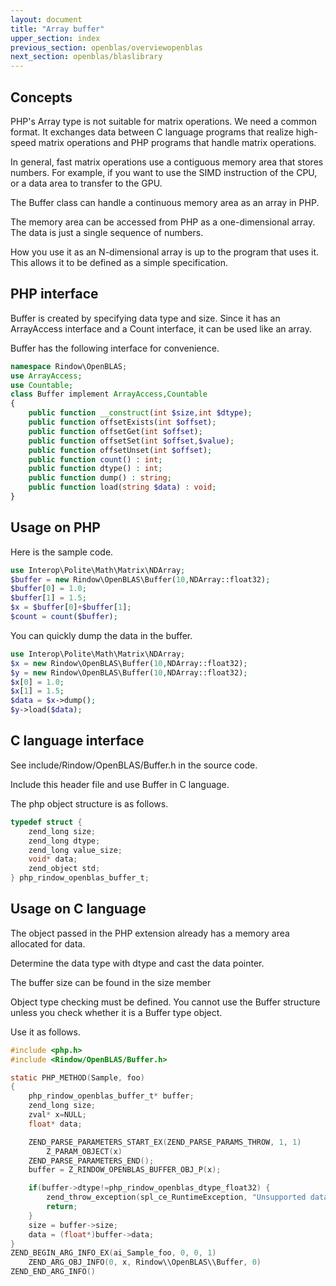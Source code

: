```yaml
---
layout: document
title: "Array buffer"
upper_section: index
previous_section: openblas/overviewopenblas
next_section: openblas/blaslibrary
---
```


Concepts
--------
PHP's Array type is not suitable for matrix operations.
We need a common format. It exchanges data between C language programs that realize high-speed matrix operations and PHP programs that handle matrix operations.

In general, fast matrix operations use a contiguous memory area that stores numbers. For example, if you want to use the SIMD instruction of the CPU, or a data area to transfer to the GPU.

The Buffer class can handle a continuous memory area as an array in PHP.

The memory area can be accessed from PHP as a one-dimensional array. The data is just a single sequence of numbers.

How you use it as an N-dimensional array is up to the program that uses it. This allows it to be defined as a simple specification.

PHP interface
-------------
Buffer is created by specifying data type and size.
Since it has an ArrayAccess interface and a Count interface, it can be used like an array.

Buffer has the following interface for convenience.
```php
namespace Rindow\OpenBLAS;
use ArrayAccess;
use Countable;
class Buffer implement ArrayAccess,Countable
{
    public function __construct(int $size,int $dtype);
    public function offsetExists(int $offset);
    public function offsetGet(int $offset);
    public function offsetSet(int $offset,$value);
    public function offsetUnset(int $offset);
    public function count() : int;
    public function dtype() : int;
    public function dump() : string;
    public function load(string $data) : void;
}
```

Usage on PHP
------------
Here is the sample code.

```php
use Interop\Polite\Math\Matrix\NDArray;
$buffer = new Rindow\OpenBLAS\Buffer(10,NDArray::float32);
$buffer[0] = 1.0;
$buffer[1] = 1.5;
$x = $buffer[0]+$buffer[1];
$count = count($buffer);
```

You can quickly dump the data in the buffer.
```php
use Interop\Polite\Math\Matrix\NDArray;
$x = new Rindow\OpenBLAS\Buffer(10,NDArray::float32);
$y = new Rindow\OpenBLAS\Buffer(10,NDArray::float32);
$x[0] = 1.0;
$x[1] = 1.5;
$data = $x->dump();
$y->load($data);
```

C language interface
--------------------
See include/Rindow/OpenBLAS/Buffer.h in the source code.

Include this header file and use Buffer in C language.

The php object structure is as follows.
```c
typedef struct {
    zend_long size;
    zend_long dtype;
    zend_long value_size;
    void* data;
    zend_object std;
} php_rindow_openblas_buffer_t;
```

Usage on C language
-------------------
The object passed in the PHP extension already has a memory area allocated for data.

Determine the data type with dtype and cast the data pointer.

The buffer size can be found in the size member

Object type checking must be defined.
You cannot use the Buffer structure unless you check whether it is a Buffer type object.

Use it as follows.
```c
#include <php.h>
#include <Rindow/OpenBLAS/Buffer.h>

static PHP_METHOD(Sample, foo)
{
    php_rindow_openblas_buffer_t* buffer;
    zend_long size;
    zval* x=NULL;
    float* data;

    ZEND_PARSE_PARAMETERS_START_EX(ZEND_PARSE_PARAMS_THROW, 1, 1)
        Z_PARAM_OBJECT(x)
    ZEND_PARSE_PARAMETERS_END();
    buffer = Z_RINDOW_OPENBLAS_BUFFER_OBJ_P(x);

    if(buffer->dtype!=php_rindow_openblas_dtype_float32) {
        zend_throw_exception(spl_ce_RuntimeException, "Unsupported data type.", 0);
        return;
    }
    size = buffer->size;
    data = (float*)buffer->data;
}
ZEND_BEGIN_ARG_INFO_EX(ai_Sample_foo, 0, 0, 1)
    ZEND_ARG_OBJ_INFO(0, x, Rindow\\OpenBLAS\\Buffer, 0)
ZEND_END_ARG_INFO()
```
